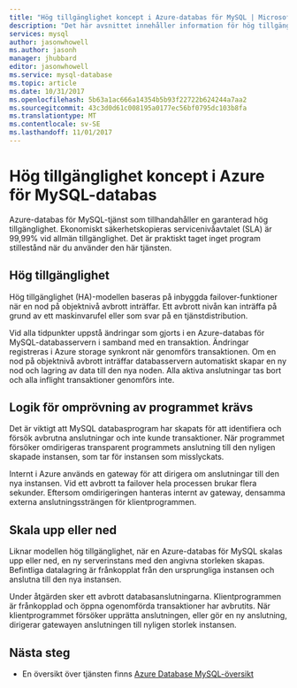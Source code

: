 ```yaml
---
title: "Hög tillgänglighet koncept i Azure-databas för MySQL | Microsoft Docs"
description: "Det här avsnittet innehåller information för hög tillgänglighet när du använder Azure-databas för MySQL"
services: mysql
author: jasonwhowell
ms.author: jasonh
manager: jhubbard
editor: jasonwhowell
ms.service: mysql-database
ms.topic: article
ms.date: 10/31/2017
ms.openlocfilehash: 5b63a1ac666a14354b5b93f22722b624244a7aa2
ms.sourcegitcommit: 43c3d0d61c008195a0177ec56bf0795dc103b8fa
ms.translationtype: MT
ms.contentlocale: sv-SE
ms.lasthandoff: 11/01/2017
---
```

# <a name="high-availability-concepts-in-azure-database-for-mysql"></a>Hög tillgänglighet koncept i Azure för MySQL-databas
Azure-databas för MySQL-tjänst som tillhandahåller en garanterad hög tillgänglighet. Ekonomiskt säkerhetskopieras servicenivåavtalet (SLA) är 99,99% vid allmän tillgänglighet. Det är praktiskt taget inget program stillestånd när du använder den här tjänsten.

## <a name="high-availability"></a>Hög tillgänglighet
Hög tillgänglighet (HA)-modellen baseras på inbyggda failover-funktioner när en nod på objektnivå avbrott inträffar. Ett avbrott nivån kan inträffa på grund av ett maskinvarufel eller som svar på en tjänstdistribution.

Vid alla tidpunkter uppstå ändringar som gjorts i en Azure-databas för MySQL-databasservern i samband med en transaktion. Ändringar registreras i Azure storage synkront när genomförs transaktionen. Om en nod på objektnivå avbrott inträffar databasservern automatiskt skapar en ny nod och lagring av data till den nya noden. Alla aktiva anslutningar tas bort och alla inflight transaktioner genomförs inte.

## <a name="application-retry-logic-is-essential"></a>Logik för omprövning av programmet krävs
Det är viktigt att MySQL databasprogram har skapats för att identifiera och försök avbrutna anslutningar och inte kunde transaktioner. När programmet försöker omdirigeras transparent programmets anslutning till den nyligen skapade instansen, som tar för instansen som misslyckats.

Internt i Azure används en gateway för att dirigera om anslutningar till den nya instansen. Vid ett avbrott ta failover hela processen brukar flera sekunder. Eftersom omdirigeringen hanteras internt av gateway, densamma externa anslutningssträngen för klientprogrammen.

## <a name="scaling-up-or-down"></a>Skala upp eller ned
Liknar modellen hög tillgänglighet, när en Azure-databas för MySQL skalas upp eller ned, en ny serverinstans med den angivna storleken skapas. Befintliga datalagring är frånkopplat från den ursprungliga instansen och anslutna till den nya instansen.

Under åtgärden sker ett avbrott databasanslutningarna. Klientprogrammen är frånkopplad och öppna ogenomförda transaktioner har avbrutits. När klientprogrammet försöker upprätta anslutningen, eller gör en ny anslutning, dirigerar gatewayen anslutningen till nyligen storlek instansen. 

## <a name="next-steps"></a>Nästa steg
- En översikt över tjänsten finns [Azure Database MySQL-översikt](overview.md)
